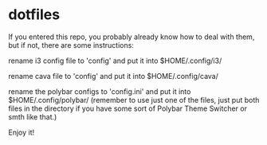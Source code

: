 # dotfiles
If you entered this repo, you probably already know how to deal with them, but if not, there are some instructions:

rename i3 config file to 'config' and put it into $HOME/.config/i3/

rename cava file to 'config' and put it into $HOME/.config/cava/

rename the polybar configs to 'config.ini' and put it into $HOME/.config/polybar/ (remember to use just one of the files, just put both files in the
directory if you have some sort of Polybar Theme Switcher or smth like that.)

Enjoy it!

